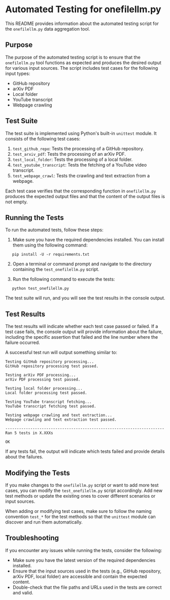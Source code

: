 # Automated Testing for onefilellm.py

This README provides information about the automated testing script for the `onefilellm.py` data aggregation tool.

## Purpose

The purpose of the automated testing script is to ensure that the `onefilellm.py` tool functions as expected and produces the desired output for various input sources. The script includes test cases for the following input types:

- GitHub repository
- arXiv PDF
- Local folder
- YouTube transcript
- Webpage crawling

## Test Suite

The test suite is implemented using Python's built-in `unittest` module. It consists of the following test cases:

1. `test_github_repo`: Tests the processing of a GitHub repository.
2. `test_arxiv_pdf`: Tests the processing of an arXiv PDF.
3. `test_local_folder`: Tests the processing of a local folder.
4. `test_youtube_transcript`: Tests the fetching of a YouTube video transcript.
5. `test_webpage_crawl`: Tests the crawling and text extraction from a webpage.

Each test case verifies that the corresponding function in `onefilellm.py` produces the expected output files and that the content of the output files is not empty.

## Running the Tests

To run the automated tests, follow these steps:

1. Make sure you have the required dependencies installed. You can install them using the following command:
```
   pip install -U -r requirements.txt
```
2. Open a terminal or command prompt and navigate to the directory containing the `test_onefilellm.py` script.

3. Run the following command to execute the tests:
```
   python test_onefilellm.py
```
   The test suite will run, and you will see the test results in the console output.

## Test Results

The test results will indicate whether each test case passed or failed. If a test case fails, the console output will provide information about the failure, including the specific assertion that failed and the line number where the failure occurred.

A successful test run will output something similar to:
```
Testing GitHub repository processing...
GitHub repository processing test passed.

Testing arXiv PDF processing...
arXiv PDF processing test passed.

Testing local folder processing...
Local folder processing test passed.

Testing YouTube transcript fetching...
YouTube transcript fetching test passed.

Testing webpage crawling and text extraction...
Webpage crawling and text extraction test passed.

----------------------------------------------------------------------
Ran 5 tests in X.XXXs

OK
```
If any tests fail, the output will indicate which tests failed and provide details about the failures.

## Modifying the Tests

If you make changes to the `onefilellm.py` script or want to add more test cases, you can modify the `test_onefilellm.py` script accordingly. Add new test methods or update the existing ones to cover different scenarios or input sources.

When adding or modifying test cases, make sure to follow the naming convention `test_*` for the test methods so that the `unittest` module can discover and run them automatically.

## Troubleshooting

If you encounter any issues while running the tests, consider the following:

- Make sure you have the latest version of the required dependencies installed.
- Ensure that the input sources used in the tests (e.g., GitHub repository, arXiv PDF, local folder) are accessible and contain the expected content.
- Double-check that the file paths and URLs used in the tests are correct and valid.

